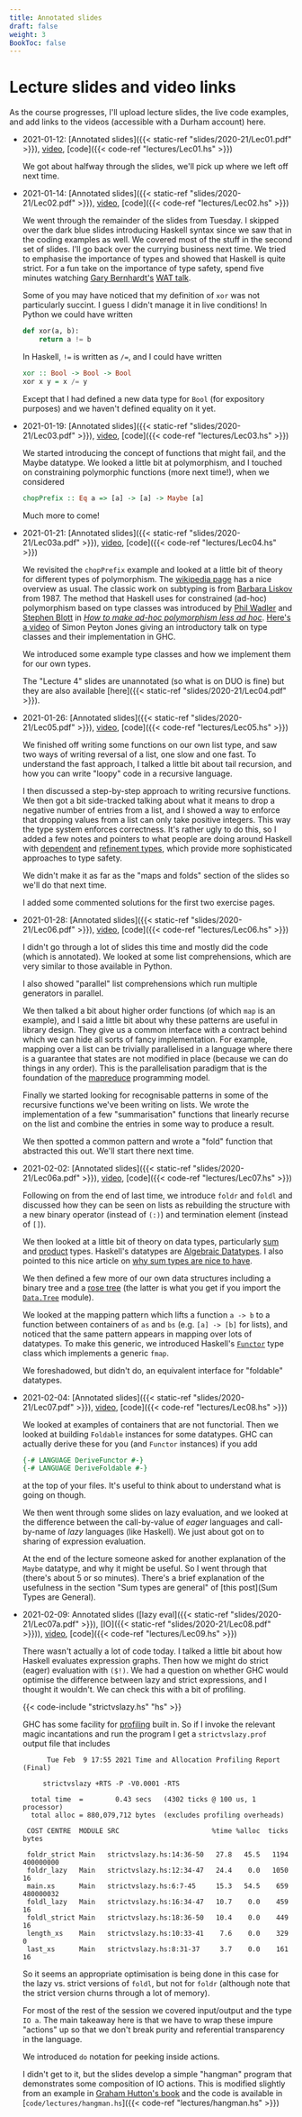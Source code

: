 ```yaml
---
title: Annotated slides
draft: false
weight: 3
BookToc: false
---
```


# Lecture slides and video links

As the course progresses, I'll upload lecture slides, the live code
examples, and add links to the videos (accessible with a Durham
account) here.

- 2021-01-12: [Annotated slides]({{< static-ref
  "slides/2020-21/Lec01.pdf" >}}),
  [video](https://durham.cloud.panopto.eu/Panopto/Pages/Viewer.aspx?id=c27a685e-8450-417b-8eda-acae00dc4ebc),
  [code]({{< code-ref "lectures/Lec01.hs" >}})

  We got about halfway through the slides, we'll pick up where we left
  off next time.

- 2021-01-14: [Annotated slides]({{< static-ref
  "slides/2020-21/Lec02.pdf" >}}),
  [video](https://durham.cloud.panopto.eu/Panopto/Pages/Viewer.aspx?id=add4bf82-312c-4e35-a99e-acb000d97c33),
  [code]({{< code-ref "lectures/Lec02.hs" >}})

  We went through the remainder of the slides from Tuesday. I skipped
  over the dark blue slides introducing Haskell syntax since we saw
  that in the coding examples as well. We covered most of the stuff in
  the second set of slides. I'll go back over the currying business
  next time. We tried to emphasise the importance of types and showed
  that Haskell is quite strict. For a fun take on the importance of
  type safety, spend five minutes watching [Gary
  Bernhardt's](https://www.destroyallsoftware.com/) [WAT
  talk](https://www.destroyallsoftware.com/talks/wat).

  Some of you may have noticed that my definition of `xor` was not
  particularly succint. I guess I didn't manage it in live conditions!
  In Python we could have written

  ```python
  def xor(a, b):
      return a != b
  ```

  In Haskell, `!=` is written as `/=`, and I could have written

  ```hs
  xor :: Bool -> Bool -> Bool
  xor x y = x /= y
  ```

  Except that I had defined a new data type for `Bool` (for expository
  purposes) and we haven't defined equality on it yet.

- 2021-01-19: [Annotated slides]({{< static-ref
  "slides/2020-21/Lec03.pdf" >}}),
  [video](https://durham.cloud.panopto.eu/Panopto/Pages/Viewer.aspx?id=8e9814b4-f7d2-47d0-b966-acb500d971b0),
  [code]({{< code-ref "lectures/Lec03.hs" >}})

  We started introducing the concept of functions that might fail, and
  the Maybe datatype. We looked a little bit at polymorphism, and I
  touched on constraining polymorphic functions (more next time!),
  when we considered
  ```hs
  chopPrefix :: Eq a => [a] -> [a] -> Maybe [a]
  ```
  Much more to come!

- 2021-01-21: [Annotated slides]({{< static-ref
  "slides/2020-21/Lec03a.pdf" >}}),
  [video](https://durham.cloud.panopto.eu/Panopto/Pages/Viewer.aspx?id=7e061c40-b269-4879-ba02-acb700d9784d),
  [code]({{< code-ref "lectures/Lec04.hs" >}})

  We revisited the `chopPrefix` example and looked at a little bit of
  theory for different types of polymorphism. The [wikipedia
  page](https://en.wikipedia.org/wiki/Polymorphism_(computer_science))
  has a nice overview as usual. The classic work on subtyping is from
  [Barbara Liskov](https://en.wikipedia.org/wiki/Barbara_Liskov)
  from 1987. The method that Haskell uses for constrained (ad-hoc)
  polymorphism based on type classes was introduced by [Phil Wadler](http://homepages.inf.ed.ac.uk/wadler/)
  and [Stephen Blott](https://www.computing.dcu.ie/~sblott/) in [_How
  to make ad-hoc polymorphism less ad
  hoc_](http://homepages.inf.ed.ac.uk/wadler/topics/type-classes.html#class).
  [Here's a video](https://www.youtube.com/watch?v=6COvD8oynmI) of
  Simon Peyton Jones giving an introductory talk on type classes and
  their implementation in GHC.

  We introduced some example type classes and how we implement them
  for our own types.

  The "Lecture 4" slides are unannotated (so what is on DUO is fine)
  but they are also available [here]({{< static-ref
  "slides/2020-21/Lec04.pdf" >}}).

- 2021-01-26: [Annotated slides]({{< static-ref
  "slides/2020-21/Lec05.pdf" >}}),
  [video](https://durham.cloud.panopto.eu/Panopto/Pages/Viewer.aspx?id=5bd9d66c-b4ba-4d86-8603-acbc00d86fe5),
  [code]({{< code-ref "lectures/Lec05.hs" >}})

  We finished off writing some functions on our own list type, and
  saw two ways of writing reversal of a list, one slow and one fast.
  To understand the fast approach, I talked a little bit about tail
  recursion, and how you can write "loopy" code in a recursive
  language.

  I then discussed a step-by-step approach to writing recursive
  functions. We then got a bit side-tracked talking about what it
  means to drop a negative number of entries from a list, and I
  showed a way to enforce that dropping values from a list can only
  take positive integers. This way the type system enforces
  correctness. It's rather ugly to do this, so I added a few notes
  and pointers to what people are doing around Haskell with
  [dependent](https://serokell.io/blog/why-dependent-haskell)
  and [refinement
  types](https://ucsd-progsys.github.io/liquidhaskell-blog/), which
  provide more sophisticated approaches to type safety.

  We didn't make it as far as the "maps and folds" section of the
  slides so we'll do that next time.

  I added some commented solutions for the first two exercise pages.

- 2021-01-28: [Annotated slides]({{< static-ref
  "slides/2020-21/Lec06.pdf" >}}),
  [video](https://durham.cloud.panopto.eu/Panopto/Pages/Viewer.aspx?id=ec066488-74e4-4dfd-b26b-acbe00d9dd09),
  [code]({{< code-ref "lectures/Lec06.hs" >}})

  I didn't go through a lot of slides this time and mostly did the
  code (which is annotated). We looked at some list comprehensions,
  which are very similar to those available in Python.

  I also showed "parallel" list comprehensions which run multiple
  generators in parallel.

  We then talked a bit about higher order functions (of which `map` is
  an example), and I said a little bit about why these patterns are
  useful in library design. They give us a common interface with a
  contract behind which we can hide all sorts of fancy implementation.
  For example, mapping over a list can be trivially parallelised in a
  language where there is a guarantee that states are not modified in
  place (because we can do things in any order). This is the
  parallelisation paradigm that is the foundation of the
  [mapreduce](https://en.wikipedia.org/wiki/MapReduce) programming
  model.

  Finally we started looking for recognisable patterns in some of the
  recursive functions we've been writing on lists. We wrote the
  implementation of a few "summarisation" functions that linearly
  recurse on the list and combine the entries in some way to produce a
  result.

  We then spotted a common pattern and wrote a "fold" function that
  abstracted this out. We'll start there next time.

- 2021-02-02: [Annotated slides]({{< static-ref
  "slides/2020-21/Lec06a.pdf" >}}),
  [video](https://durham.cloud.panopto.eu/Panopto/Pages/Viewer.aspx?id=e0ef9d4e-77e9-4fb7-91cd-acc300dc21cf),
  [code]({{< code-ref "lectures/Lec07.hs" >}})

  Following on from the end of last time, we introduce `foldr` and
  `foldl` and discussed how they can be seen on lists as rebuilding
  the structure with a new binary operator (instead of `(:)`) and
  termination element (instead of `[]`).

  We then looked at a little bit of theory on data types, particularly
  [sum](https://en.wikipedia.org/wiki/Tagged_union) and
  [product](https://en.wikipedia.org/wiki/Product_type) types.
  Haskell's datatypes are [Algebraic
  Datatypes](https://en.wikipedia.org/wiki/Algebraic_data_type). I
  also pointed to this nice article on [why sum types are nice to
  have](https://chadaustin.me/2015/07/sum-types/).

  We then defined a few more of our own data structures including a
  binary tree and a [rose
  tree](https://en.wikipedia.org/wiki/Rose_tree) (the latter is what
  you get if you import the
  [`Data.Tree`](https://hackage.haskell.org/package/containers-0.6.4.1/docs/Data-Tree.html)
  module).

  We looked at the mapping pattern which lifts a function `a -> b` to
  a function between containers of `as` and `bs` (e.g. `[a] -> [b]`
  for lists), and noticed that the same pattern appears in mapping
  over lots of datatypes. To make this generic, we introduced
  Haskell's
  [`Functor`](https://hackage.haskell.org/package/base-4.14.1.0/docs/Prelude.html#t:Functor)
  type class which implements a generic `fmap`.

  We foreshadowed, but didn't do, an equivalent interface for
  "foldable" datatypes.

- 2021-02-04: [Annotated slides]({{< static-ref
  "slides/2020-21/Lec07.pdf" >}}),
  [video](https://durham.cloud.panopto.eu/Panopto/Pages/Viewer.aspx?id=a380fb7b-8c34-421f-8170-acc500dc51e0),
  [code]({{< code-ref "lectures/Lec08.hs" >}})

  We looked at examples of containers that are not functorial. Then we
  looked at building `Foldable` instances for some datatypes. GHC can
  actually derive these for you (and `Functor` instances) if you add
  ```hs
  {-# LANGUAGE DeriveFunctor #-}
  {-# LANGUAGE DeriveFoldable #-}
  ```
  at the top of your files. It's useful to think about to understand
  what is going on though.

  We then went through some slides on lazy evaluation, and we looked
  at the difference between the call-by-value of _eager_ languages and
  call-by-name of _lazy_ languages (like Haskell). We just about got
  on to sharing of expression evaluation.

  At the end of the lecture someone asked for another explanation of
  the `Maybe` datatype, and why it might be useful. So I went through
  that (there's about 5 or so minutes). There's a brief explanation of
  the usefulness in the section "Sum types are general" of [this
  post](Sum Types are General).

- 2021-02-09: Annotated slides ([lazy eval]({{< static-ref
  "slides/2020-21/Lec07a.pdf" >}}), [IO]({{< static-ref
  "slides/2020-21/Lec08.pdf" >}})),
  [video](https://durham.cloud.panopto.eu/Panopto/Pages/Viewer.aspx?id=798b939c-ed53-4974-8d8f-acca00db13bf),
  [code]({{< code-ref "lectures/Lec09.hs" >}})

  There wasn't actually a lot of code today. I talked a little bit
  about how Haskell evaluates expression graphs. Then how we might do
  strict (eager) evaluation with `($!)`. We had a question on whether
  GHC would optimise the difference between lazy and strict
  expressions, and I thought it wouldn't. We can check this with a bit
  of profiling.

  {{< code-include "strictvslazy.hs" "hs" >}}

  GHC has some facility for
  [profiling](https://downloads.haskell.org/~ghc/latest/docs/html/users_guide/profiling.html)
  built in. So if I invoke the relevant magic incantations and run the
  program I get a `strictvslazy.prof` output file that includes

  ```
     	Tue Feb  9 17:55 2021 Time and Allocation Profiling Report  (Final)

   	   strictvslazy +RTS -P -V0.0001 -RTS

   	total time  =        0.43 secs   (4302 ticks @ 100 us, 1 processor)
   	total alloc = 880,079,712 bytes  (excludes profiling overheads)

   COST CENTRE  MODULE SRC                       %time %alloc  ticks     bytes

   foldr_strict Main   strictvslazy.hs:14:36-50   27.8   45.5   1194 400000000
   foldr_lazy   Main   strictvslazy.hs:12:34-47   24.4    0.0   1050        16
   main.xs      Main   strictvslazy.hs:6:7-45     15.3   54.5    659 480000032
   foldl_lazy   Main   strictvslazy.hs:16:34-47   10.7    0.0    459        16
   foldl_strict Main   strictvslazy.hs:18:36-50   10.4    0.0    449        16
   length_xs    Main   strictvslazy.hs:10:33-41    7.6    0.0    329         0
   last_xs      Main   strictvslazy.hs:8:31-37     3.7    0.0    161        16
   ```

   So it seems an appropriate optimisation is being done in this case
   for the lazy vs. strict versions of `foldl`, but not for `foldr`
   (although note that the strict version churns through a lot of
   memory).

   For most of the rest of the session we covered input/output and the
   type `IO a`. The main takeaway here is that we have to wrap these
   impure "actions" up so that we don't break purity and referential
   transparency in the language.

   We introduced `do` notation for peeking inside actions.

   I didn't get to it, but the slides develop a simple "hangman"
   program that demonstrates some composition of IO actions. This is
   modified slightly from an example in [Graham Hutton's book]() and the code
   is available in [`code/lectures/hangman.hs`]({{< code-ref
   "lectures/hangman.hs" >}})
